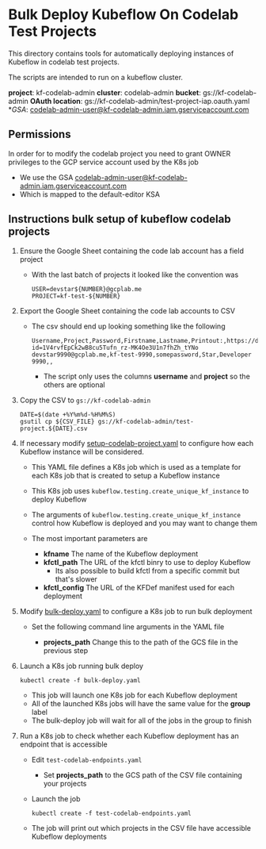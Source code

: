 # Bulk Deploy Kubeflow On Codelab Test Projects

This directory contains tools for automatically deploying instances
of Kubeflow in codelab test projects.

The scripts are intended to run on a kubeflow cluster.

**project**: kf-codelab-admin
**cluster**: codelab-admin
**bucket**: gs://kf-codelab-admin
**OAuth location**: gs://kf-codelab-admin/test-project-iap.oauth.yaml
**GSA*: codelab-admin-user@kf-codelab-admin.iam.gserviceaccount.com


## Permissions

In order for to modify the codelab project you need to grant OWNER privileges to the GCP service
account used by the K8s job

* We use the GSA codelab-admin-user@kf-codelab-admin.iam.gserviceaccount.com
* Which is mapped to the default-editor KSA

## Instructions bulk setup of kubeflow codelab projects

1. Ensure the Google Sheet containing the code lab account has a field project

   * With the last batch of projects it looked like the convention was 

     ```
     USER=devstar${NUMBER}@gcplab.me
     PROJECT=kf-test-${NUMBER}
     ```

1. Export the Google Sheet containing the code lab accounts to CSV

   * The csv should end up looking something like the following

      ```
      Username,Project,Password,Firstname,Lastname,Printout:,https://docs.google.com/a/google.com/open?id=1V4rvfEpCk2wB8cu5Tufn_rz-MK4Oe3U1n7fhZh_tYNo
      devstar9990@gcplab.me,kf-test-9990,somepassword,Star,Developer 9990,,
      ```

      * The script only uses the columns **username** and **project** so the others are optional

1. Copy the CSV to `gs://kf-codelab-admin`

   ```
   DATE=$(date +%Y%m%d-%H%M%S)
   gsutil cp ${CSV_FILE} gs://kf-codelab-admin/test-project.${DATE}.csv
   ```

1. If necessary modify [setup-codelab-project.yaml](setup-codelab-project.yaml) to configure how each 
   Kubeflow instance will be considered.

   * This YAML file defines a K8s job which is used as a template for each K8s job that is created to setup a Kubeflow instance
   * This K8s job uses `kubeflow.testing.create_unique_kf_instance` to deploy Kubeflow
   * The arguments of `kubeflow.testing.create_unique_kf_instance` control how Kubeflow is deployed and you may want to change them
   * The most important parameters are

     * **kfname** The name of the Kubeflow deployment
     * **kfctl_path** The URL of the kfctl binry to use to deploy Kubeflow
       * Its also possible to build kfctl from a specific commit but that's slower
     * **kfctl_config** The URL of the KFDef manifest used for each deployment

1. Modify [bulk-deploy.yaml](bulk-yaml.yaml) to configure a K8s job to run bulk deployment

   * Set the following command line arguments in the YAML file

     * **projects_path** Change this to the path of the GCS file in the previous step

1. Launch a K8s job running bulk deploy

   ```
   kubectl create -f bulk-deploy.yaml
   ```

   * This job will launch one K8s job for each Kubeflow deployment
   * All of the launched K8s jobs will have the same value for the **group** label
   * The bulk-deploy job will wait for all of the jobs in the group to finish

1.  Run a K8s job to check whether each Kubeflow deployment has an endpoint that is accessible

    * Edit `test-codelab-endpoints.yaml`

      * Set **projects_path** to the GCS path of the CSV file containing your projects

    * Launch the job

      ```
      kubectl create -f test-codelab-endpoints.yaml
      ```

    * The job will print out which projects in the CSV file have accessible Kubeflow deployments
